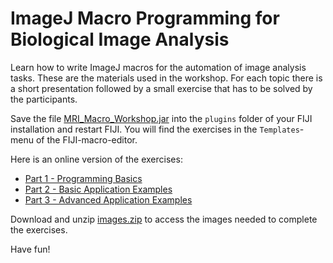 # ImageJ Macro Programming for Biological Image Analysis

Learn how to write ImageJ macros for the automation of image analysis tasks. These are the materials used in the workshop. For each topic there is a short presentation followed by a small exercise that has to be solved by the participants.

Save the file [MRI_Macro_Workshop.jar](https://github.com/MontpellierRessourcesImagerie/ij-macro-programming-workshop/releases/download/v1.0/MRI_Macro_Workshop.jar) into the ``plugins`` folder of your FIJI installation and restart FIJI. You will find the exercises in the ``Templates``-menu of the FIJI-macro-editor.

Here is an online version of the exercises:

- [Part 1 - Programming Basics](./part1.md)
- [Part 2 - Basic Application Examples](./part2.md)
- [Part 3 - Advanced Application Examples](./part3.md)

Download and unzip [images.zip](http://dev.mri.cnrs.fr/attachments/download/2372/images.zip) to access the images needed to complete the exercises.

Have fun!
